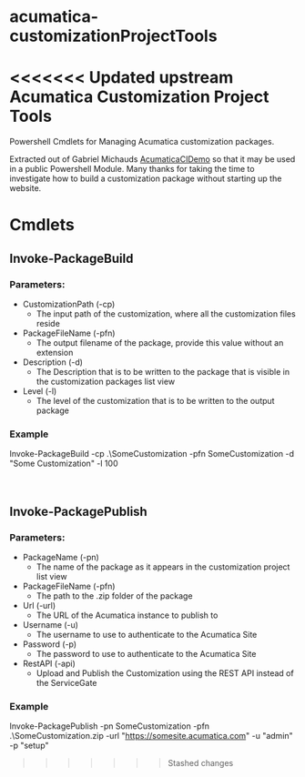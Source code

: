 # acumatica-customizationProjectTools
<<<<<<< Updated upstream
Acumatica Customization Project Tools
=======
Powershell Cmdlets for Managing Acumatica customization packages. 

Extracted out of Gabriel Michauds [AcumaticaCIDemo](https://github.com/VelixoSolutions/AcumaticaCIDemo/) so that it may be used in a public Powershell Module. Many thanks for taking the time to investigate how to build a customization package without starting up the website.

# Cmdlets

## Invoke-PackageBuild
### Parameters:
 - CustomizationPath (-cp)
    - The input path of the customization, where all the customization files reside
 - PackageFileName (-pfn)
    - The output filename of the package, provide this value without an extension 
 - Description (-d)
    - The Description that is to be written to the package that is visible in the customization packages list view
 - Level (-l)
    - The level of the customization that is to be written to the output package

### Example
Invoke-PackageBuild -cp .\SomeCustomization -pfn SomeCustomization -d "Some Customization" -l 100
<br>
<br>
<br>

## Invoke-PackagePublish
### Parameters:
 - PackageName (-pn)
    - The name of the package as it appears in the customization project list view
 - PackageFileName (-pfn)
    - The path to the .zip folder of the package
 - Url (-url)
    - The URL of the Acumatica instance to publish to
 - Username (-u)
    - The username to use to authenticate to the Acumatica Site
- Password (-p)
    -  The password to use to authenticate to the Acumatica Site
- RestAPI (-api)
    -  Upload and Publish the Customization using the REST API instead of the ServiceGate
### Example
Invoke-PackagePublish -pn SomeCustomization -pfn .\SomeCustomization.zip -url "https://somesite.acumatica.com" -u "admin" -p "setup"
>>>>>>> Stashed changes
